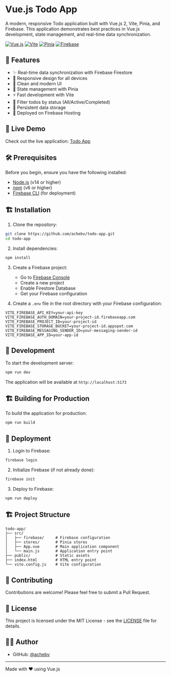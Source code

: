 # Vue.js Todo App

A modern, responsive Todo application built with Vue.js 2, Vite, Pinia, and Firebase. This application demonstrates best practices in Vue.js development, state management, and real-time data synchronization.

[![Vue.js](https://img.shields.io/badge/Vue.js-2.x-4FC08D?style=flat&logo=vue.js&logoColor=white)](https://vuejs.org/)
[![Vite](https://img.shields.io/badge/Vite-4.x-646CFF?style=flat&logo=vite&logoColor=white)](https://vitejs.dev/)
[![Pinia](https://img.shields.io/badge/Pinia-2.x-yellow?style=flat&logo=vue.js&logoColor=white)](https://pinia.vuejs.org/)
[![Firebase](https://img.shields.io/badge/Firebase-10.x-FFCA28?style=flat&logo=firebase&logoColor=white)](https://firebase.google.com/)

## 🌟 Features

- ✨ Real-time data synchronization with Firebase Firestore
- 📱 Responsive design for all devices
- 🎨 Clean and modern UI
- 🔄 State management with Pinia
- ⚡ Fast development with Vite
- 🎯 Filter todos by status (All/Active/Completed)
- 💾 Persistent data storage
- 🚀 Deployed on Firebase Hosting

## 🚀 Live Demo

Check out the live application: [Todo App](https://todo-sample-app-2b17f.web.app/)

## 🛠️ Prerequisites

Before you begin, ensure you have the following installed:
- [Node.js](https://nodejs.org/) (v14 or higher)
- [npm](https://www.npmjs.com/) (v6 or higher)
- [Firebase CLI](https://firebase.google.com/docs/cli) (for deployment)

## 🏗️ Installation

1. Clone the repository:
```bash
git clone https://github.com/achebv/todo-app.git
cd todo-app
```

2. Install dependencies:
```bash
npm install
```

3. Create a Firebase project:
   - Go to [Firebase Console](https://console.firebase.google.com/)
   - Create a new project
   - Enable Firestore Database
   - Get your Firebase configuration

4. Create a `.env` file in the root directory with your Firebase configuration:
```env
VITE_FIREBASE_API_KEY=your-api-key
VITE_FIREBASE_AUTH_DOMAIN=your-project-id.firebaseapp.com
VITE_FIREBASE_PROJECT_ID=your-project-id
VITE_FIREBASE_STORAGE_BUCKET=your-project-id.appspot.com
VITE_FIREBASE_MESSAGING_SENDER_ID=your-messaging-sender-id
VITE_FIREBASE_APP_ID=your-app-id
```

## 🚀 Development

To start the development server:

```bash
npm run dev
```

The application will be available at `http://localhost:5173`

## 🏗️ Building for Production

To build the application for production:

```bash
npm run build
```

## 🚀 Deployment

1. Login to Firebase:
```bash
firebase login
```

2. Initialize Firebase (if not already done):
```bash
firebase init
```

3. Deploy to Firebase:
```bash
npm run deploy
```

## 🏗️ Project Structure

```
todo-app/
├── src/
│   ├── firebase/     # Firebase configuration
│   ├── stores/       # Pinia stores
│   ├── App.vue       # Main application component
│   └── main.js       # Application entry point
├── public/           # Static assets
├── index.html        # HTML entry point
└── vite.config.js    # Vite configuration
```

## 🤝 Contributing

Contributions are welcome! Please feel free to submit a Pull Request.

## 📝 License

This project is licensed under the MIT License - see the [LICENSE](LICENSE) file for details.

## 👨‍💻 Author

- GitHub: [@achebv](https://github.com/achebv)

---

Made with ❤️ using Vue.js 